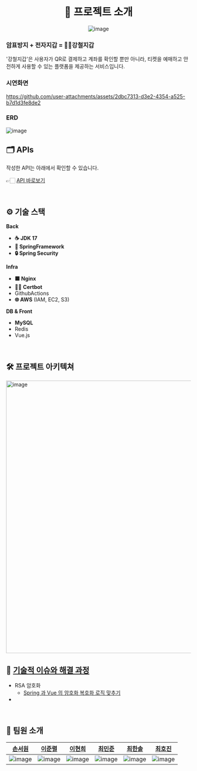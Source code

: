<div align="center">
  

# 👜 프로젝트 소개

![image](https://github.com/user-attachments/assets/231b923a-57cf-41cb-8f35-dcff1b5bc287)

</div>

### 암표방지 + 전자지갑 = 💪🏼강철지갑

'강철지갑'은 사용자가 QR로 결제하고 계좌를 확인할 뿐만 아니라, 티켓을 예매하고 안전하게 사용할 수 있는 플랫폼을 제공하는 서비스입니다.


### 시연화면

https://github.com/user-attachments/assets/2dbc7313-d3e2-4354-a525-b7d1d3fe8de2

### ERD

![image](https://github.com/user-attachments/assets/b04c5bc8-7bf2-4891-bfd3-e6433a54a827)



## 🗂️ APIs

작성한 API는 아래에서 확인할 수 있습니다.

👉🏻 [API 바로보기](https://groovy-gong-c2f.notion.site/API-14894635e71680a5b4cece5e06ab4012?pvs=74)

<br />

## ⚙ 기술 스택

<div align= "left">

**Back**

- **☕ JDK 17**
- **🚀 SpringFramework**
- **🔒 Spring Security**

**Infra**

- **🟩 Nginx**
- 🏋🏻 **Certbot**
- GithubActions
- **🌐 AWS** (IAM, EC2, S3)

**DB & Front**

- **MySQL**
- Redis
- Vue.js

</div>

<br />

## 🛠️ 프로젝트 아키텍쳐

<img width="741" alt="image" src="https://github.com/user-attachments/assets/025ca040-616f-4a0c-a316-aeb89c77884f">

<br />

<div align="left">

## 🤔 [기술적 이슈와 해결 과정](https://groovy-gong-c2f.notion.site/14894635e71680f49827c7b4a776521b?pvs=4)

- RSA 암호화
  - [Spring 과 Vue 의 암호화 복호화 로직 맞추기](https://groovy-gong-c2f.notion.site/RSA-Vue-Spring-14894635e7168016884bc037bf837c24?pvs=4)
-

<br />

</div>

## 👥 팀원 소개

|                           [손서원](https://github.com/seowonn)                            |                           [이준렬](https://github.com/lee-JunR)                           |                           [이현희](https://github.com/heegane)                            |                          [최민준](https://github.com/veniharuka)                          |                           [최한솔](https://github.com/chuseok)                            |                         [최호진](https://github.com/gentle-tiger)                         |
| :---------------------------------------------------------------------------------------: | :---------------------------------------------------------------------------------------: | :---------------------------------------------------------------------------------------: | :---------------------------------------------------------------------------------------: | :---------------------------------------------------------------------------------------: | :---------------------------------------------------------------------------------------: |
| ![image](https://github.com/user-attachments/assets/778e702a-77b9-4d5e-9ecb-431bc52aa5b6) | ![image](https://github.com/user-attachments/assets/0aecee06-4363-48da-ae27-adb73c321a17) | ![image](https://github.com/user-attachments/assets/4e0a6e24-bb61-445d-b117-7e487da587fb) | ![image](https://github.com/user-attachments/assets/3c3090a3-e0b9-439b-a16b-0506020b94ea) | ![image](https://github.com/user-attachments/assets/c72046ed-c9d5-44ce-9bd3-2ebb24e2e008) | ![image](https://github.com/user-attachments/assets/05a62117-2d66-499e-b9e2-9108549fb6e3) |
